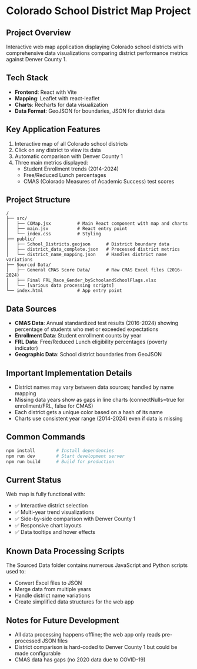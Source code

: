 # Colorado School District Map Project

## Project Overview
Interactive web map application displaying Colorado school districts with comprehensive data visualizations comparing district performance metrics against Denver County 1.

## Tech Stack
- **Frontend**: React with Vite
- **Mapping**: Leaflet with react-leaflet
- **Charts**: Recharts for data visualization
- **Data Format**: GeoJSON for boundaries, JSON for district data

## Key Application Features
1. Interactive map of all Colorado school districts
2. Click on any district to view its data
3. Automatic comparison with Denver County 1
4. Three main metrics displayed:
   - Student Enrollment trends (2014-2024)
   - Free/Reduced Lunch percentages
   - CMAS (Colorado Measures of Academic Success) test scores

## Project Structure
```
/
├── src/
│   ├── COMap.jsx          # Main React component with map and charts
│   ├── main.jsx           # React entry point
│   └── index.css          # Styling
├── public/
│   ├── School_Districts.geojson      # District boundary data
│   ├── district_data_complete.json   # Processed district metrics
│   └── district_name_mapping.json    # Handles district name variations
├── Sourced Data/
│   ├── General CMAS Score Data/      # Raw CMAS Excel files (2016-2024)
│   ├── Final FRL_Race_Gender_bySchoolandSchoolFlags.xlsx
│   └── [various data processing scripts]
└── index.html             # App entry point
```

## Data Sources
- **CMAS Data**: Annual standardized test results (2016-2024) showing percentage of students who met or exceeded expectations
- **Enrollment Data**: Student enrollment counts by year
- **FRL Data**: Free/Reduced Lunch eligibility percentages (poverty indicator)
- **Geographic Data**: School district boundaries from GeoJSON

## Important Implementation Details
- District names may vary between data sources; handled by name mapping
- Missing data years show as gaps in line charts (connectNulls=true for enrollment/FRL, false for CMAS)
- Each district gets a unique color based on a hash of its name
- Charts use consistent year range (2014-2024) even if data is missing

## Common Commands
```bash
npm install        # Install dependencies
npm run dev        # Start development server
npm run build      # Build for production
```

## Current Status
Web map is fully functional with:
- ✅ Interactive district selection
- ✅ Multi-year trend visualizations  
- ✅ Side-by-side comparison with Denver County 1
- ✅ Responsive chart layouts
- ✅ Data tooltips and hover effects

## Known Data Processing Scripts
The Sourced Data folder contains numerous JavaScript and Python scripts used to:
- Convert Excel files to JSON
- Merge data from multiple years
- Handle district name variations
- Create simplified data structures for the web app

## Notes for Future Development
- All data processing happens offline; the web app only reads pre-processed JSON files
- District comparison is hard-coded to Denver County 1 but could be made configurable
- CMAS data has gaps (no 2020 data due to COVID-19)